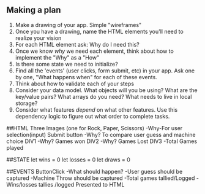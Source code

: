 ## Making a plan
1) Make a drawing of your app. Simple "wireframes"
2) Once you have a drawing, name the HTML elements you'll need to realize your vision
3) For each HTML element ask: Why do I need this?
4) Once we know _why_ we need each element, think about how to implement the "Why" as a "How"
5) Is there some state we need to initialize?
6) Find all the 'events' (user clicks, form submit, etc) in your app. Ask one by one, "What happens when" for each of these events.
7) Think about how to validate each of your steps
8) Consider your data model. What objects will you be using? What are the key/value pairs? What arrays do you need? What needs to live in local storage?
9) Consider what features _depend_ on what other features. Use this dependency logic to figure out what order to complete tasks.



##HTML
Three Images (one for Rock, Paper, Scissors)
-Why-For user selection(input)
Submit button
-Why? To compare user guess and machine choice
DIV1
-Why? Games won
DIV2
-Why? Games Lost
DIV3
-Total Games played


##STATE
let wins = 0
let losses = 0
let draws = 0

##EVENTS
ButtonClick
-What should happen?
    -User guess should be captured
    -Machine Throw should be captured
    -Total games tallied/Logged
    -Wins/losses tallies /logged
Presented to HTML



